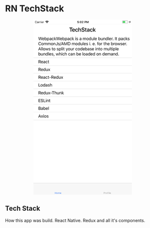# RN TechStack

<center><img src="./screenshots/01.png" width="320"/></center>

## Tech Stack 

How this app was build. React Native. Redux and all it's components.